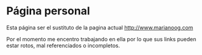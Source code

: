 # Página personal

Esta página ser el sustituto de la pagina actual http://www.marianoog.com

Por el momento me encentro trabajando en ella por lo que sus links pueden estar rotos, mal referenciados o incompletos.
